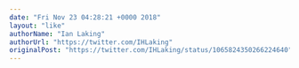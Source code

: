 ```yaml
---
date: "Fri Nov 23 04:28:21 +0000 2018"
layout: "like"
authorName: "Ian Laking"
authorUrl: "https://twitter.com/IHLaking"
originalPost: "https://twitter.com/IHLaking/status/1065824350266224640"
---
```

